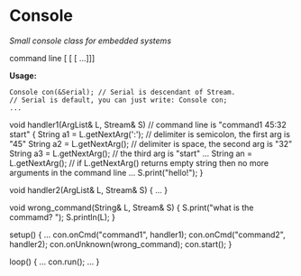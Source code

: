 # Console
*Small console class for embedded systems*

command line 
<command> \[ <arg1>\[ <arg2>\[ ...\]\]\]

**Usage:**

`Console con(&Serial); // Serial is descendant of Stream.`<br>
`// Serial is default, you can just write: Console con;`<br>
`...`<br>

void handler1(ArgList& L, Stream& S) // command line is "command1 45:32 start"
{
  String a1 = L.getNextArg(':'); // delimiter is semicolon, the first arg is "45"
  String a2 = L.getNextArg(); // delimiter is space, the second arg is "32"
  String a3 = L.getNextArg(); // the third arg is "start"
  ...
  String an = L.getNextArg();
  // if L.getNextArg() returns empty string then no more arguments in the command line
  ...
  S.print("hello!");
}

void handler2(ArgList& L, Stream& S)
{
  ...
}

void wrong_command(String& L, Stream& S)
{
  S.print("what is the commamd? ");
  S.println(L);
}

setup()
{
  ...
  con.onCmd("command1", handler1);
  con.onCmd("command2", handler2);
  con.onUnknown(wrong_command);
  con.start();
}

loop()
{
  ...
  con.run();
  ...
}
